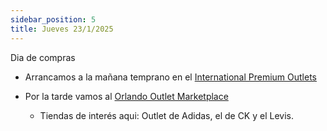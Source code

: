 ```yaml
---
sidebar_position: 5
title: Jueves 23/1/2025
---
```


Dia de compras

- Arrancamos a la mañana temprano en el [International Premium Outlets](https://www.google.com.ar/maps/place/Orlando+International+Premium+Outlets/@28.4744631,-81.4576299,16.39z/data=!4m14!1m7!3m6!1s0x88e77f1a640b5011:0x6f8b2f9aeeaf41f1!2sOrlando+International+Premium+Outlets!8m2!3d28.4746714!4d-81.4515288!16s%2Fg%2F11sl4f0v7m!3m5!1s0x88e77f1a640b5011:0x6f8b2f9aeeaf41f1!8m2!3d28.4746714!4d-81.4515288!16s%2Fg%2F11sl4f0v7m?entry=ttu&g_ep=EgoyMDI1MDEwMS4wIKXMDSoASAFQAw%3D%3D)


- Por la tarde vamos al [Orlando Outlet Marketplace](https://www.google.com.ar/maps/place/Orlando+Outlet+Marketplace/@28.4679582,-81.4545085,18.12z/data=!4m14!1m7!3m6!1s0x88e77f1a640b5011:0x6f8b2f9aeeaf41f1!2sOrlando+International+Premium+Outlets!8m2!3d28.4746714!4d-81.4515288!16s%2Fg%2F11sl4f0v7m!3m5!1s0x88e77ef14378c49b:0x99df881a6a192bfe!8m2!3d28.4681384!4d-81.4521101!16s%2Fm%2F02x4n9c?entry=ttu&g_ep=EgoyMDI1MDEwMS4wIKXMDSoASAFQAw%3D%3D)

    - Tiendas de interés aqui: Outlet de Adidas, el de CK y el Levis.